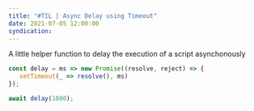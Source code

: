```yaml
---
title: "#TIL | Async Delay using Timeout"
date: 2021-07-05 12:00:00
syndication: 
---
```


A little helper function to delay the execution of a script asynchonously

```js
const delay = ms => new Promise((resolve, reject) => {
   setTimeout(_ => resolve(), ms)
});

await delay(1000);
```
